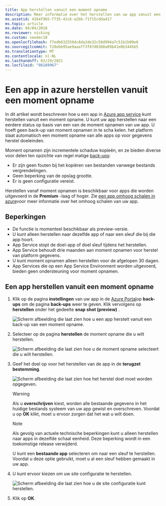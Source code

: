 ```yaml
---
title: App herstellen vanuit een moment opname
description: Meer informatie over het herstellen van uw app vanuit een moment opname. Herstellen van onverwacht gegevens verlies in Premium-laag met de automatische schaduw kopieën.
ms.assetid: 4164f9b5-f735-41c6-a2bb-71f15cdda417
ms.topic: article
ms.date: 04/04/2018
ms.reviewer: nicking
ms.custom: seodec18
ms.openlocfilehash: f7edb632559dc8da2de32c58d994a7c51b1b09e8
ms.sourcegitcommit: f28ebb95ae9aaaff3f87d8388a09b41e0b3445b5
ms.translationtype: MT
ms.contentlocale: nl-NL
ms.lasthandoff: 03/29/2021
ms.locfileid: "86169967"
---
```

# <a name="restore-an-app-in-azure-from-a-snapshot"></a>Een app in azure herstellen vanuit een moment opname
In dit artikel wordt beschreven hoe u een app in [Azure app service](../app-service/overview.md) kunt herstellen vanuit een moment opname. U kunt uw app herstellen naar een eerdere status op basis van een van de moment opnamen van uw app. U hoeft geen back-up van moment opnamen in te scha kelen. het platform slaat automatisch een moment opname van alle apps op voor gegevens herstel doeleinden.

Moment opnamen zijn incrementele schaduw kopieën, en ze bieden diverse voor delen ten opzichte van regel matige [back-ups](manage-backup.md):
- Er zijn geen fouten bij het kopiëren van bestanden vanwege bestands vergrendelingen.
- Geen beperking van de opslag grootte.
- Er is geen configuratie vereist.

Herstellen vanaf moment opnamen is beschikbaar voor apps die worden uitgevoerd in de **Premium** -laag of hoger. Zie [een app omhoog schalen in azure](manage-scale-up.md)voor meer informatie over het omhoog schalen van uw app.

## <a name="limitations"></a>Beperkingen

- De functie is momenteel beschikbaar als preview-versie.
- U kunt alleen herstellen naar dezelfde app of naar een sleuf die bij die app hoort.
- App Service stopt de doel-app of doel sleuf tijdens het herstellen.
- App Service behoudt drie maanden aan moment opnamen voor herstel van platform gegevens.
- U kunt moment opnamen alleen herstellen voor de afgelopen 30 dagen.
- App Services die op een App Service Environment worden uitgevoerd, bieden geen ondersteuning voor moment opnamen.
 

## <a name="restore-an-app-from-a-snapshot"></a>Een app herstellen vanuit een moment opname

1. Klik op de pagina **instellingen** van uw app in de [Azure Portal](https://portal.azure.com)op **back-ups** om de pagina **back-ups** weer te geven. Klik vervolgens op **herstellen** onder het gedeelte **snap shot (preview)** .
   
    ![Scherm afbeelding die laat zien hoe u een app herstelt vanuit een back-up van een moment opname.](./media/app-service-web-restore-snapshots/1.png)

2. Selecteer op de pagina **herstellen** de moment opname die u wilt herstellen.
   
    ![Scherm afbeelding die laat zien hoe u de moment opname selecteert die u wilt herstellen. ](./media/app-service-web-restore-snapshots/2.png)
   
3. Geef het doel op voor het herstellen van de app in de **terugzet bestemming**.
   
    ![Scherm afbeelding die laat zien hoe het herstel doel moet worden opgegeven.](./media/app-service-web-restore-snapshots/3.png)
   
   > [!WARNING]
   > Als u **overschrijven** kiest, worden alle bestaande gegevens in het huidige bestands systeem van uw app gewist en overschreven. Voordat u op **OK** klikt, moet u ervoor zorgen dat het wat u wilt doen.
   > 
   > 
      
   > [!Note]
   > Als gevolg van actuele technische beperkingen kunt u alleen herstellen naar apps in dezelfde schaal eenheid. Deze beperking wordt in een toekomstige release verwijderd.
   > 
   > 
   
    U kunt een **bestaande app** selecteren om naar een sleuf te herstellen. Voordat u deze optie gebruikt, moet u al een sleuf hebben gemaakt in uw app.

4. U kunt ervoor kiezen om uw site configuratie te herstellen.
   
    ![Scherm afbeelding die laat zien hoe u de site configuratie kunt herstellen.](./media/app-service-web-restore-snapshots/4.png)

5. Klik op **OK**.
